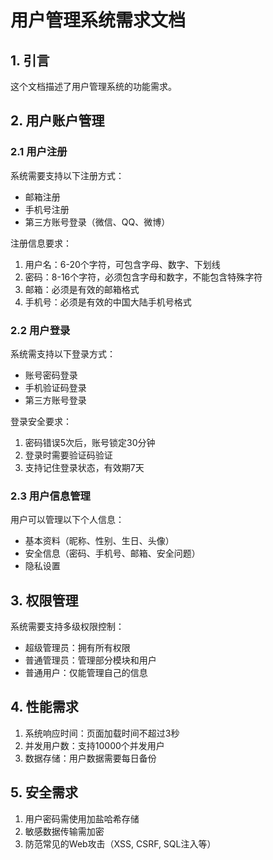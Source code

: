 # 用户管理系统需求文档

## 1. 引言

这个文档描述了用户管理系统的功能需求。

## 2. 用户账户管理

### 2.1 用户注册

系统需要支持以下注册方式：
- 邮箱注册
- 手机号注册
- 第三方账号登录（微信、QQ、微博）

注册信息要求：
1. 用户名：6-20个字符，可包含字母、数字、下划线
2. 密码：8-16个字符，必须包含字母和数字，不能包含特殊字符
3. 邮箱：必须是有效的邮箱格式
4. 手机号：必须是有效的中国大陆手机号格式

### 2.2 用户登录

系统需支持以下登录方式：
- 账号密码登录
- 手机验证码登录
- 第三方账号登录

登录安全要求：
1. 密码错误5次后，账号锁定30分钟
2. 登录时需要验证码验证
3. 支持记住登录状态，有效期7天

### 2.3 用户信息管理

用户可以管理以下个人信息：
- 基本资料（昵称、性别、生日、头像）
- 安全信息（密码、手机号、邮箱、安全问题）
- 隐私设置

## 3. 权限管理

系统需要支持多级权限控制：
- 超级管理员：拥有所有权限
- 普通管理员：管理部分模块和用户
- 普通用户：仅能管理自己的信息

## 4. 性能需求

1. 系统响应时间：页面加载时间不超过3秒
2. 并发用户数：支持10000个并发用户
3. 数据存储：用户数据需要每日备份

## 5. 安全需求

1. 用户密码需使用加盐哈希存储
2. 敏感数据传输需加密
3. 防范常见的Web攻击（XSS, CSRF, SQL注入等） 